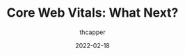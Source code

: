 ---
author: thcapper
date: 2022-02-18
draft: true
publisher: moz
tags:
  - performance
  - web-vitals
  - seo
target_url: https://moz.com/blog/cwv-what-next
title: "Core Web Vitals: What Next?"
---